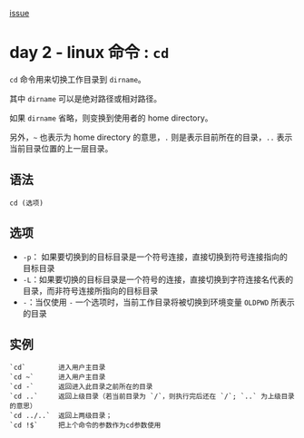 [issue](https://github.com/hoperyy/blog/issues/71)

# day 2 - linux 命令 : `cd`

`cd` 命令用来切换工作目录到 `dirname`。

其中 `dirname` 可以是绝对路径或相对路径。

如果 `dirname` 省略，则变换到使用者的 home directory。

另外，`~` 也表示为 home directory 的意思，`.` 则是表示目前所在的目录，`..` 表示当前目录位置的上一层目录。

## 语法

```
cd (选项) 
```

## 选项

+   `-p`： 如果要切换到的目标目录是一个符号连接，直接切换到符号连接指向的目标目录
+   `-L`：如果要切换的目标目录是一个符号的连接，直接切换到字符连接名代表的目录，而非符号连接所指向的目标目录
+   `-`：当仅使用 `-` 一个选项时，当前工作目录将被切换到环境变量 `OLDPWD` 所表示的目录

## 实例

```
`cd`        进入用户主目录
`cd ~`      进入用户主目录
`cd -`      返回进入此目录之前所在的目录
`cd ..`     返回上级目录（若当前目录为 `/`，则执行完后还在 `/`; `..` 为上级目录的意思）
`cd ../..`  返回上两级目录；
`cd !$`     把上个命令的参数作为cd参数使用
```







